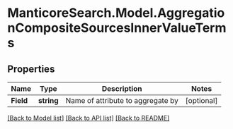 # ManticoreSearch.Model.AggregationCompositeSourcesInnerValueTerms

## Properties

Name | Type | Description | Notes
------------ | ------------- | ------------- | -------------
**Field** | **string** | Name of attribute to aggregate by | [optional] 

[[Back to Model list]](../README.md#documentation-for-models) [[Back to API list]](../README.md#documentation-for-api-endpoints) [[Back to README]](../README.md)

